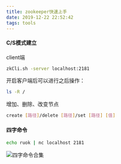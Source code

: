 ```yaml
---
title: zookeeper快速上手
date: 2019-12-22 22:52:42
tags: tools
---
```


#### C/S模式建立

client端

```bash
zkCli.sh -server localhost:2181
```

开启客户端后可以进行之后操作：

```bash
ls -R /
```

增加、删除、改变节点

```bash
create [路径]/delete [路径]/set [路径] [值]
```



#### 四字命令

```bash
echo ruok | nc localhost 2181
```

![四字命令合集](https://cdn.nlark.com/yuque/0/2019/png/514710/1575941721925-49c49ed2-964b-407c-8b04-9cb2448d607c.png)

